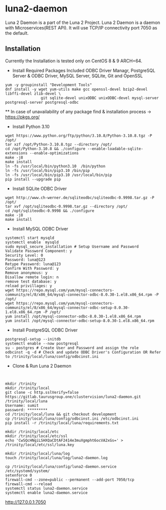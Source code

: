 # luna2-daemon

Luna 2 Daemon is a part of the Luna 2 Project.
Luna 2 Daemon is a daemon with Microservices(REST API). 
It will use TCP/IP connectivity port 7050 as the default.

## Installation

Currently the Installation is tested only on CentOS 8 & 9 ARCH=64.

* Install Required Packages
Included ODBC Driver Managr, PostgreSQL Server & ODBC Driver, MySQL Server, SQLite, Git and OpenSSL
```
yum -y groupinstall "Development Tools"
dnf install -y wget yum-utils make gcc openssl-devel bzip2-devel libffi-devel zlib-devel \
				git sqlite-devel unixODBC unixODBC-devel mysql-server postgresql-server postgresql-odbc
```

** In case of unavailability of any package find & installation process -> https://pkgs.org/
* Install Python 3.10
```
wget https://www.python.org/ftp/python/3.10.8/Python-3.10.8.tgz -P /opt/
tar xzf /opt/Python-3.10.8.tgz --directory /opt/
cd /opt/Python-3.10.8 && ./configure --enable-loadable-sqlite-extensions --enable-optimizations
make -j8
make install
ln -fs /usr/local/bin/python3.10  /bin/python
ln -fs /usr/local/bin/pip3.10 /bin/pip
ln -fs /usr/local/bin/pip3.10 /usr/local/bin/pip
pip install --upgrade pip
```
* Install SQLite ODBC Driver
```
wget http://www.ch-werner.de/sqliteodbc/sqliteodbc-0.9998.tar.gz -P /opt/
tar xvf /opt/sqliteodbc-0.9998.tar.gz --directory /opt/
cd /opt/sqliteodbc-0.9998 && ./configure
make -j8
make install
```
* Install MySQL ODBC Driver
```
systemctl start mysqld
systemctl enable  mysqld
sudo mysql_secure_installation # Setup Username and Password
Validate Password Component: y
Security Level: 0
Password: luna@123
Retype Password: luna@123
Confirm With Password: y
Remove anonymous: y
Disallow remote login: n
remove test database: y
reload privillages: y
wget https://repo.mysql.com/yum/mysql-connectors-community/el/8/x86_64/mysql-connector-odbc-8.0.30-1.el8.x86_64.rpm -P /opt/
wget https://repo.mysql.com/yum/mysql-connectors-community/el/8/x86_64/mysql-connector-odbc-setup-8.0.30-1.el8.x86_64.rpm -P /opt/
yum install /opt/mysql-connector-odbc-8.0.30-1.el8.x86_64.rpm
yum install /opt/mysql-connector-odbc-setup-8.0.30-1.el8.x86_64.rpm
```
* Install PostgreSQL ODBC Driver
```
postgresql-setup --initdb
systemctl enable --now postgresql
su - postgres # Create User and Password and assign the role
odbcinst -q -d # Check and update ODBC Driver's Configuration OR Refer to /trinity/local/luna/config/odbcinst.ini
```
* Clone & Run Luna 2 Daemon
```


mkdir /trinity
mkdir /trinity/local
git clone -c http.sslVerify=false https://gitlab.taurusgroup.one/clustervision/luna2-daemon.git /trinity/local/luna
Username: sumit
password: *********
cd /trinity/local/luna && git checkout development
cp /trinity/local/luna/config/odbcinst.ini /etc/odbcinst.ini
pip install -r /trinity/local/luna/requirements.txt

mkdir /trinity/local/etc
mkdir /trinity/local/etc/ssl
echo 'CwSQcHNqiLSHXQaCDtAF2414e3muXgmpht6ocVA2xGs=' > /trinity/local/etc/ssl/luna.key

mkdir /trinity/local/luna/log
touch /trinity/local/luna/log/luna2-daemon.log

cp /trinity/local/luna/config/luna2-daemon.service /etc/systemd/system/
setenforce 0
firewall-cmd --zone=public --permanent --add-port 7050/tcp
firewall-cmd --reload
systemctl status luna2-daemon.service
systemctl enable luna2-daemon.service
```
http://127.0.0.1:7050
